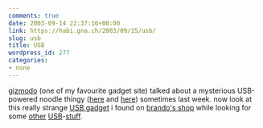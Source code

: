```yaml
---
comments: true
date: 2003-09-14 22:37:16+00:00
link: https://habi.gna.ch/2003/09/15/usb/
slug: usb
title: USB
wordpress_id: 277
categories:
- none
---
```


[gizmodo](http://www.gizmodo.com/) (one of my favourite gadget site) talked about a mysterious USB-powered noodle thingy ([here](http://www.gizmodo.com/archives/008429.php#008429) and [here](http://www.gizmodo.com/archives/008712.php#008712)) sometimes last week. now look at this really strange [USB gadget](http://usb.brando.com.hk/usbmassageball.php) i found on [brando's shop](http://shop.brando.com.hk/) while looking for some [other](http://usb.brando.com.hk/aten_hub.php) [USB](http://usb.brando.com.hk/mscardreader.php)-[stuff](stuff).
